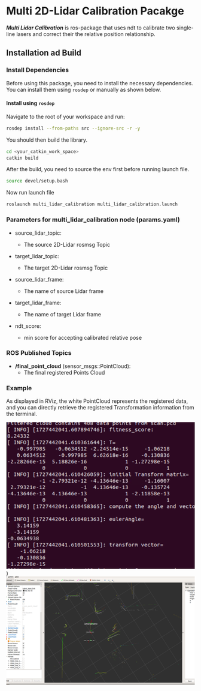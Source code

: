 # Multi 2D-Lidar Calibration Pacakge
***Multi Lidar Calibration*** is ros-package that uses ndt to calibrate two single-line lasers and correct their the relative position relationship. 

## Installation ad Build

### Install Dependencies

Before using this package, you need to install the necessary dependencies. You can install them using `rosdep` or manually as shown below.

#### Install using `rosdep`

Navigate to the root of your workspace and run:

```bash
rosdep install --from-paths src --ignore-src -r -y
```

You should then build the library.

```sh
cd <your_catkin_work_space>
catkin build
```
After the build, you need to source the env first before running launch file.
```sh
source devel/setup.bash
```
Now run launch file 
```sh
roslaunch multi_lidar_calibration multi_lidar_calibration.launch
```

### Parameters for multi_lidar_calibration node (params.yaml)


- source_lidar_topic:
  -  The source 2D-Lidar rosmsg Topic

- target_lidar_topic:
  -  The target 2D-Lidar rosmsg Topic

- source_lidar_frame:
  - The name of source Lidar frame
- target_lidar_frame:
  - The name of target Lidar frame

- ndt_score:
  - min score for accepting calibrated relative pose

### ROS Published Topics

- **/final_point_cloud** (sensor_msgs::PointCloud):
  -  The final registered Points Cloud

### Example

As displayed in RViz, the white PointCloud represents the registered data, and you can directly retrieve the registered Transformation information from the terminal.

![image](https://github.com/helloYwen123/SLAM-Integration-and-Sensor-Calibration-Project/blob/master/multi_lidar_calibration/picture/Screenshot%20from%202024-09-27%2021-00-37.png))
![image](https://github.com/helloYwen123/SLAM-Integration-and-Sensor-Calibration-Project/blob/master/multi_lidar_calibration/picture/Screenshot%20from%202024-09-27%2021-10-24.png)






